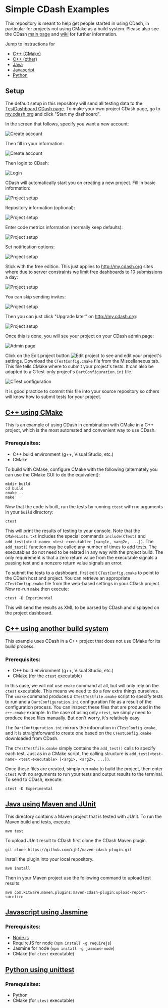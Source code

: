 # Simple CDash Examples

This repository is meant to help get people started in using CDash, in particular for projects not using CMake as a build system. Please also see the CDash [main page](http://cdash.org/) and [wiki](http://public.kitware.com/Wiki/CDash) for further information.

Jump to instructions for
* [C++ (CMake)](#c-using-cmake)
* [C++ (other)](#c-using-another-build-system)
* [Java](#java-using-maven-and-junit)
* [Javascript](#javascript-using-jasmine)
* [Python](#python-using-unittest)

## Setup

The default setup in this repository will send all testing data to the [TestDashboard CDash page](http://trunk.cdash.org/index.php?project=TestDashboard). To make your own project CDash page, go to [my.cdash.org](http://my.cdash.org/) and click "Start my dashboard".

In the screen that follows, specify you want a new account:

![Create account](images/create-account-1.png)

Then fill in your information:

![Create account](images/create-account-2.png)

Then login to CDash:

![Login](images/login.png)

CDash will automatically start you on creating a new project. Fill in basic information:

![Project setup](images/project-setup-1.png)

Repository information (optional):

![Project setup](images/project-setup-2.png)

Enter code metrics information (normally keep defaults):

![Project setup](images/project-setup-3.png)

Set notification options:

![Project setup](images/project-setup-4.png)

Stick with the free edition. This just applies to http://my.cdash.org sites where due to server constraints we limit free dashboards to 10 submissions a day:

![Project setup](images/project-setup-5.png)

You can skip sending invites:

![Project setup](images/project-setup-6.png)

Then you can just click "Upgrade later" on http://my.cdash.org:

![Project setup](images/project-setup-7.png)

Once this is done, you will see your project on your CDash admin page:

![Admin page](images/main-screen.png)

Click on the Edit project button ![Edit project](images/edit-project-button.png) to see and edit your project's settings. Download the `CTestConfig.cmake` file from the Miscellaneous tab. This file tells CMake where to submit your project's tests. It can also be adapted to a CTest-only project's `DartConfiguration.ini` file.

![CTest configuration](images/ctest-config.png)

It is good practice to commit this file into your source repository so others will know how to submit tests for your project.

## [C++ using CMake](c++-cmake)

This is an example of using CDash in combination with CMake in a C++ project, which is the most automated and convenient way to use CDash.

### Prerequisites:
* C++ build environment (g++, Visual Studio, etc.)
* CMake

To build with CMake, configure CMake with the following (alternately you can use the CMake GUI to do the equivalent):

```
mkdir build
cd build
cmake ..
make
```

Now that the code is built, run the tests by running `ctest` with no arguments in your `build` directory:

```
ctest
```

This will print the results of testing to your console. Note that the `CMakeLists.txt` includes the special commands `include(CTest)` and `add_test(<test-name> <test-executable> [<arg1>, <arg2>, ...])`. The `add_test()` function may be called any number of times to add tests. The executables do not need to be related in any way with the project build. The only requirement is that a zero return value from the executable signals a passing test and a nonzero return value signals an error.

To submit the tests to a dashboard, first edit `CTestConfig.cmake` to point to the CDash host and project. You can retrieve an appropriate `CTestConfig.cmake` file from the web-based settings in your CDash project. Now re-run `make` then execute:

```
ctest -D Experimental
```

This will send the results as XML to be parsed by CDash and displayed on the project dashboard.

## [C++ using another build system](c++-other)

This example uses CDash in a C++ project that does not use CMake for its build process.

### Prerequisites:
* C++ build environment (g++, Visual Studio, etc.)
* CMake (for the `ctest` executable)

In this case, we will not use `cmake` command at all, but will only rely on the `ctest` executable. This means we need to do a few extra things ourselves. The `cmake` command produces a `CTestTestfile.cmake` script to specify tests to run and a `DartConfiguration.ini` configuration file as a result of the configuration process. You can inspect these files that are produced in the `c++-cmake` example. In the case of using only `ctest`, we simply need to produce these files manually. But don't worry, it's relatively easy.

The `DartConfiguration.ini` mirrors the information in `CTestConfig.cmake`, and it is straightforward to create one based on the `CTestConfig.cmake` downloaded from CDash.

The `CTestTestfile.cmake` simply contains the `add_test()` calls to specify each test. Just as in a CMake script, the calling structure is `add_test(<test-name> <test-executable> [<arg1>, <arg2>, ...])`.

Once these files are created, simply run `make` to build the project, then enter `ctest` with no arguments to run your tests and output results to the terminal. To send to CDash, execute:

```
ctest -D Experimental
```

## [Java using Maven and JUnit](java)

This directory contains a Maven project that is tested with JUnit. To run the Maven build and tests, execute

    mvn test

To upload JUnit result to CDash first clone the CDash Maven plugin.
    
    git clone https://github.com/cjh1/maven-cdash-plugin.git

Install the plugin into your local repository.

    mvn install

Then in your Maven project use the following command to upload test results.

    mvn com.kitware.maven.plugins:maven-cdash-plugin:upload-report-surefire

## [Javascript using Jasmine](javascript)

### Prerequisites:
* [Node.js](http://nodejs.org/)
* RequireJS for node (`npm install -g requirejs`)
* Jasmine for node (`npm install -g jasmine-node`)
* CMake (for `ctest` executable)

## [Python using unittest](python)

### Prerequisites:
* Python
* CMake (for `ctest` executable)
